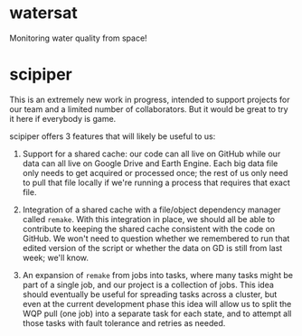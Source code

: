 # watersat
Monitoring water quality from space!

# scipiper
This is an extremely new work in progress, intended to support projects for our team and a limited number of collaborators. But it would be great to try it here if everybody is game.

scipiper offers 3 features that will likely be useful to us:

1. Support for a shared cache: our code can all live on GitHub while our data can all live on Google Drive and Earth Engine. Each big data file only needs to get acquired or processed once; the rest of us only need to pull that file locally if we're running a process that requires that exact file.

2. Integration of a shared cache with a file/object dependency manager called `remake`. With this integration in place, we should all be able to contribute to keeping the shared cache consistent with the code on GitHub. We won't need to question whether we remembered to run that edited version of the script or whether the data on GD is still from last week; we'll know.

3. An expansion of `remake` from jobs into tasks, where many tasks might be part of a single job, and our project is a collection of jobs. This idea should eventually be useful for spreading tasks across a cluster, but even at the current development phase this idea will allow us to split the WQP pull (one job) into a separate task for each state, and to attempt all those tasks with fault tolerance and retries as needed.
